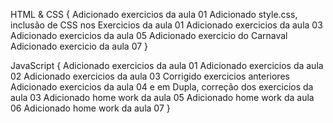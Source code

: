 HTML & CSS {
    Adicionado exercicios da aula 01
    Adicionado style.css, inclusão de CSS nos Exercicios da aula 01
    Adicionado exercicios da aula 03
    Adicionado exercicios da aula 05
    Adicionado exercicio do Carnaval
    Adicionado exercicio da aula 07
}

JavaScript {
    Adicionado exercicios da aula 01
    Adicionado exercicios da aula 02
    Adicionado exercicios da aula 03
    Corrigido exercicios anteriores
    Adicionado exercicios da aula 04 e em Dupla, correção dos exercicios da aula 03
    Adicionado home work da aula 05
    Adicionado home work da aula 06
    Adicionado home work da aula 07
}